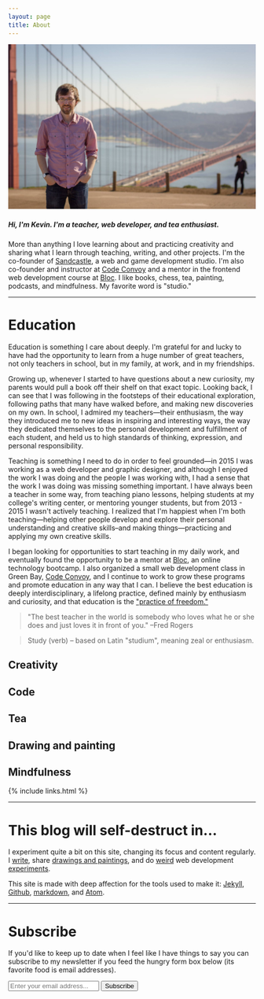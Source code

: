 ```yaml
---
layout: page
title: About
---
```


![Kevin](/img/kevin.jpg)

##### Hi, I'm Kevin. I'm a teacher, web developer, and tea enthusiast.

More than anything I love learning about and practicing creativity and sharing what I learn through teaching, writing, and other projects. I'm the co-founder of [Sandcastle](http://sandcastle.co), a web and game development studio. I'm also co-founder and instructor at [Code Convoy](http://codeconvoy.com) and a mentor in the frontend web development course at [Bloc](http://bloc.io). I like books, chess, tea, painting, podcasts, and mindfulness. My favorite word is "studio."

---

# Education

Education is something I care about deeply. I'm grateful for and lucky to have had the opportunity to learn from a huge number of great teachers, not only teachers in school, but in my family, at work, and in my friendships.

Growing up, whenever I started to have questions about a new curiosity, my parents would pull a book off their shelf on that exact topic. Looking back, I can see that I was following in the footsteps of their educational exploration, following paths that many have walked before, and making new discoveries on my own. In school, I admired my teachers—their enthusiasm, the way they introduced me to new ideas in inspiring and interesting ways, the way they dedicated themselves to the personal development and fulfillment of each student, and held us to high standards of thinking, expression, and personal responsibility.

<p data-pullquote="I believe the best education is deeply interdisciplinary, a lifelong practice, and defined mainly by enthusiasm and curiosity."></p>

Teaching is something I need to do in order to feel grounded—in 2015 I was working as a web developer and graphic designer, and although I enjoyed the work I was doing and the people I was working with, I had a sense that the work I was doing was missing something important. I have always been a teacher in some way, from teaching piano lessons, helping students at my college's writing center, or mentoring younger students, but from 2013 - 2015 I wasn't actively teaching. I realized that I'm happiest when I'm both teaching—helping other people develop and explore their personal understanding and creative skills–and making things—practicing and applying my own creative skills.

I began looking for opportunities to start teaching in my daily work, and eventually found the opportunity to be a mentor at [Bloc](http://bloc.io), an online technology bootcamp. I also organized a small web development class in Green Bay, [Code Convoy](http://codeconvoy.com), and I continue to work to grow these programs and promote education in any way that I can. I believe the best education is deeply interdisciplinary, a lifelong practice, defined mainly by enthusiasm and curiosity, and that education is the ["practice of freedom."](https://amzn.com/0415908086)

> "The best teacher in the world is somebody who loves what he or she does and just loves it in front of you."
>–Fred Rogers

> Study (verb) – based on Latin "studium", meaning zeal or enthusiasm.

## Creativity

## Code

## Tea

## Drawing and painting

## Mindfulness

{% include links.html %}

---

# This blog will self-destruct in...

I experiment quite a bit on this site, changing its focus and content regularly. I [write](/), share [drawings and paintings](/sketchbook), and do [weird](http://sandcastle.co/kirby/) web development [experiments](/stats).

This site is made with deep affection for the tools used to make it: [Jekyll](http://jekyllrb.com), [Github](http://github.com), [markdown](http://daringfireball.net/projects/markdown/syntax), and [Atom](https://atom.io).

---

# Subscribe

If you'd like to keep up to date when I feel like I have things to say you can subscribe to my newsletter if you feed the hungry form box below (its favorite food is email addresses).

<form action="https://tinyletter.com/kmcgillivray" method="post" target="popupwindow" onsubmit="window.open('https://tinyletter.com/kmcgillivray', 'popupwindow', 'scrollbars=yes,width=800,height=600');return true">
<input class="text-box" placeholder="Enter your email address..." type="text" name="email" id="tlemail" />
<input type="hidden" value="1" name="embed"/><input class="button-primary" type="submit" value="Subscribe" /></form>
